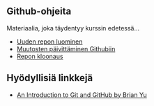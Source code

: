 ## Github-ohjeita

Materiaalia, joka täydentyy kurssin edetessä...

- [Uuden repon luominen]("./uusirepo.html")
- [Muutosten päivittäminen Githubiin]("./muutostenpaivitus.html")
- [Repon kloonaus]("./kloonaus.html")

## Hyödyllisiä linkkejä

- [An Introduction to Git and GitHub by Brian Yu](https://youtu.be/MJUJ4wbFm_A)